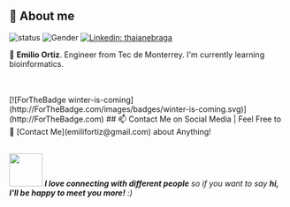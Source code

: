 ## 👋 About me

<!--https://user-images.githubusercontent.com/5713670/87202985-820dcb80-c2b6-11ea-9f56-7ec461c497c3.gif-->

![status](https://img.shields.io/badge/status-up-brightgreen) ![Gender](https://img.shields.io/badge/gender-%F0%9F%A4%B5-lightgrey) [![Linkedin: thaianebraga](https://img.shields.io/badge/-emilio_ortz-blue?style=flat-square&logo=Linkedin&logoColor=white&link=https://www.linkedin.com/in/thaianebraga/)](https://www.linkedin.com/in/emilio-fabian-ortiz/)



🌱 **Emilio Ortiz**. Engineer from Tec de Monterrey. I'm currently learning bioinformatics.

<br>
<br>
 [![ForTheBadge winter-is-coming](http://ForTheBadge.com/images/badges/winter-is-coming.svg)](http://ForTheBadge.com)
## 📫 Contact Me on Social Media
| Feel Free to 💬 [Contact Me](emilifortiz@gmail.com) about Anything!
<br>
<br>


<img src="https://media.giphy.com/media/LnQjpWaON8nhr21vNW/giphy.gif" width="60"> <em><b>I love connecting with different people</b> so if you want to say <b>hi, I'll be happy to meet you more!</b> :)</em>

